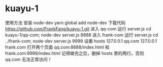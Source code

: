 # kuayu-1
使用方法
安装 node-dev yarn global add node-dev
下载代码 https://github.com/FrankFang/kuayu-1.git
进入 qq-com 运行 server.js cd kuayu-1/qq-com; node-dev server.js 8888
进入 frank-com 运行 server.js cd ../frank-com; node-dev server.js 9999
设置 hosts
127.0.0.1 qq.com
127.0.0.1 frank.com
打开两个页面 qq.com:8888/index.html 和 frank.com:9999/index.html
记得做完之后，删掉 hosts 里的两行，否则 qq.com 无法正常访问！
